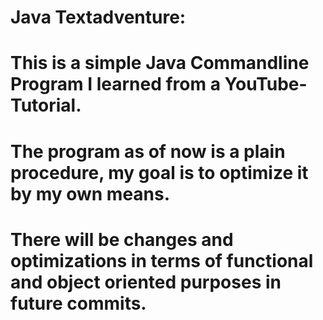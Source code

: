 # Java Textadventure:
# This is a simple Java Commandline Program I learned from a YouTube-Tutorial.
# The program as of now is a plain procedure, my goal is to optimize it by my own means.
# There will be changes and optimizations in terms of functional and object oriented purposes in future commits.
